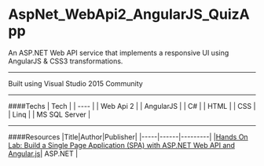# AspNet_WebApi2_AngularJS_QuizApp

An ASP.NET Web API service that implements a responsive UI using AngularJS &amp; CSS3 transformations.

---

Built using Visual Studio 2015 Community

---

####Techs
| Tech |
| ---- |
| Web Api 2 |
| AngularJS |
| C# |
| HTML |
| CSS |
| Linq |
| MS SQL Server |

---

####Resources
|Title|Author|Publisher|
|-----|------|---------|
|[Hands On Lab: Build a Single Page Application (SPA) with ASP.NET Web API and Angular.js](http://www.asp.net/web-api/overview/getting-started-with-aspnet-web-api/build-a-single-page-application-spa-with-aspnet-web-api-and-angularjs)| ASP.NET |
